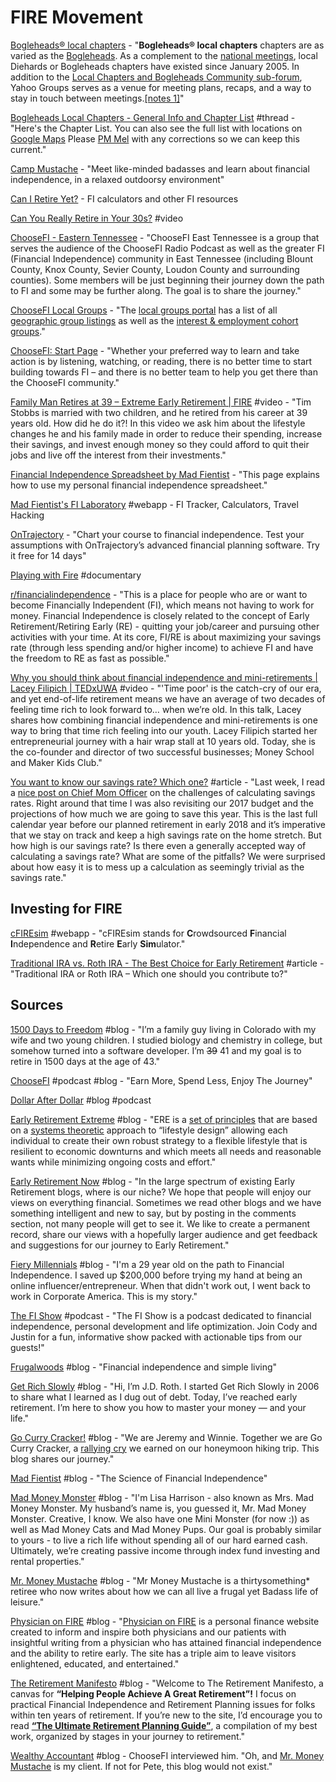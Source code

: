 # FIRE Movement

[Bogleheads® local chapters](https://www.bogleheads.org/wiki/Bogleheads%C2%AE_local_chapters) - "**Bogleheads® local chapters** chapters are as varied as the [Bogleheads](https://www.bogleheads.org/wiki/Bogleheads). As a complement to the [national meetings](https://www.bogleheads.org/wiki/Bogleheads%C2%AE_convention_meetings), local Diehards or Bogleheads chapters have existed since January 2005. In addition to the [Local Chapters and Bogleheads Community sub-forum](http://www.bogleheads.org/forum/viewforum.php?f=9), Yahoo Groups serves as a venue for meeting plans, recaps, and a way to stay in touch between meetings.[\[notes 1\]](https://www.bogleheads.org/wiki/Bogleheads%C2%AE_local_chapters#cite_note-1)"

[Bogleheads Local Chapters - General Info and Chapter List](https://www.bogleheads.org/forum/viewtopic.php?f=9&t=778) \#thread - "Here's the Chapter List. You can also see the full list with locations on [Google Maps](https://www.google.com/maps/d/viewer?mid=1KX-WSvjOwmi1fLocIrz5wHiBB7s&ll=-8.928487062665516%2C-37.328274392187495&z=2) Please [PM Mel](http://www.bogleheads.org/forum/ucp.php?i=pm&mode=compose&u=25) with any corrections so we can keep this current."

[Camp Mustache](http://campmustache.com/) - "Meet like-minded badasses and learn about financial independence, in a relaxed outdoorsy environment"

[Can I Retire Yet?](https://www.caniretireyet.com/) - FI calculators and other FI resources

[Can You Really Retire in Your 30s?](https://www.youtube.com/watch?v=8si7cqw9wm0&feature=youtu.be) \#video

[ChooseFI - Eastern Tennessee](https://www.facebook.com/groups/ChooseFIEasternTennessee/) - "ChooseFI East Tennessee is a group that serves the audience of the ChooseFI Radio Podcast as well as the greater FI \(Financial Independence\) community in East Tennessee \(including Blount County, Knox County, Sevier County, Loudon County and surrounding counties\). Some members will be just beginning their journey down the path to FI and some may be further along. The goal is to share the journey."

[ChooseFI Local Groups](https://www.choosefi.com/local-groups/) - "The [local groups portal](https://apps.choosefi.com/local-groups/) has a list of all [geographic group listings](https://apps.choosefi.com/local-groups/) as well as the [interest & employment cohort groups](https://apps.choosefi.com/local-groups/cohorts/)."

[ChooseFI: Start Page](https://www.choosefi.com/start-page/) - "Whether your preferred way to learn and take action is by listening, watching, or reading, there is no better time to start building towards FI – and there is no better team to help you get there than the ChooseFI community."

[Family Man Retires at 39 – Extreme Early Retirement \| FIRE](https://www.youtube.com/watch?v=8yNsKxbq0Ak&feature=youtu.be) \#video - "Tim Stobbs is married with two children, and he retired from his career at 39 years old.  How did he do it?!  In this video we ask him about the lifestyle changes he and his family made in order to reduce their spending, increase their savings, and invest enough money so they could afford to quit their jobs and live off the interest from their investments."

[Financial Independence Spreadsheet by Mad Fientist](https://www.madfientist.com/financial-independence-spreadsheet/?ck_subscriber_id=1259796339) - "This page explains how to use my personal financial independence spreadsheet."

[Mad Fientist's FI Laboratory](https://lab.madfientist.com/) \#webapp - FI Tracker, Calculators, Travel Hacking

[OnTrajectory](https://www.ontrajectory.com/) - "Chart your course to financial independence. Test your assumptions with OnTrajectory’s advanced financial planning software. Try it free for 14 days"

[Playing with Fire](https://www.playingwithfire.co/) \#documentary

[r/financialindependence](https://www.reddit.com/r/financialindependence/) - "This is a place for people who are or want to become Financially Independent \(FI\), which means not having to work for money. Financial Independence is closely related to the concept of Early Retirement/Retiring Early \(RE\) - quitting your job/career and pursuing other activities with your time. At its core, FI/RE is about maximizing your savings rate \(through less spending and/or higher income\) to achieve FI and have the freedom to RE as fast as possible."

[Why you should think about financial independence and mini-retirements \| Lacey Filipich \| TEDxUWA](https://www.youtube.com/watch?v=XSHNDyinZSQ&feature=youtu.be) \#video - "'Time poor' is the catch-cry of our era, and yet end-of-life retirement means we have an average of two decades of feeling time rich to look forward to… when we’re old. In this talk, Lacey shares how combining financial independence and mini-retirements is one way to bring that time rich feeling into our youth.  Lacey Filipich started her entrepreneurial journey with a hair wrap stall at 10 years old. Today, she is the co-founder and director of two successful businesses; Money School and Maker Kids Club."

[You want to know our savings rate? Which one?](https://earlyretirementnow.com/2017/04/05/savings-rate/) \#article - "Last week, I read a [nice post on Chief Mom Officer](https://chiefmomofficer.org/2017/03/27/why-your-savings-rate-is-meaningless/) on the challenges of calculating savings rates. Right around that time I was also revisiting our 2017 budget and the projections of how much we are going to save this year. This is the last full calendar year before our planned retirement in early 2018 and it’s imperative that we stay on track and keep a high savings rate on the home stretch. But how high is our savings rate? Is there even a generally accepted way of calculating a savings rate? What are some of the pitfalls? We were surprised about how easy it is to mess up a calculation as seemingly trivial as the savings rate."

## Investing for FIRE

[cFIREsim](https://www.cfiresim.com/) \#webapp - "cFIREsim stands for **C**rowdsourced **F**inancial **I**ndependence and **R**etire **E**arly **Sim**ulator."

[Traditional IRA vs. Roth IRA - The Best Choice for Early Retirement](https://www.madfientist.com/traditional-ira-vs-roth-ira/) \#article - "Traditional IRA or Roth IRA – Which one should you contribute to?"

## Sources

[1500 Days to Freedom](https://www.1500days.com/) \#blog - "I’m a family guy living in Colorado with my wife and two young children. I studied biology and chemistry in college, but somehow turned into a software developer. I’m ~~39~~ 41 and my goal is to retire in 1500 days at the age of 43."

[ChooseFI](https://www.choosefi.com/) \#podcast \#blog - "Earn More, Spend Less, Enjoy The Journey"

[Dollar After Dollar](http://www.dollarafterdollar.com/) \#blog \#podcast

[Early Retirement Extreme](http://earlyretirementextreme.com/) \#blog - "ERE is a [set of principles](http://earlyretirementextreme.com/wiki/index.php?title=What_is_ERE%3F#Philosophy) that are based on a [systems theoretic](https://en.wikipedia.org/wiki/Systems_theory) approach to “lifestyle design” allowing each individual to create their own robust strategy to a flexible lifestyle that is resilient to economic downturns and which meets all needs and reasonable wants while minimizing ongoing costs and effort."

[Early Retirement Now](https://earlyretirementnow.com/) \#blog - "In the large spectrum of existing Early Retirement blogs, where is our niche? We hope that people will enjoy our views on everything financial. Sometimes we read other blogs and we have something intelligent and new to say, but by posting in the comments section, not many people will get to see it. We like to create a permanent record, share our views with a hopefully larger audience and get feedback and suggestions for our journey to Early Retirement."

[Fiery Millennials](https://www.fierymillennials.com/) \#blog - "I'm a 29 year old on the path to Financial Independence. I saved up $200,000 before trying my hand at being an online influencer/entrepreneur. When that didn't work out, I went back to work in Corporate America. This is my story."

[The FI Show](https://thefishow.com/) \#podcast - "The FI Show is a podcast dedicated to financial independence, personal development and life optimization. Join Cody and Justin for a fun, informative show packed with actionable tips from our guests!"

[Frugalwoods](https://www.frugalwoods.com/) \#blog - "Financial independence and simple living"

[Get Rich Slowly](https://www.getrichslowly.org/) \#blog - "Hi, I’m J.D. Roth. I started Get Rich Slowly in 2006 to share what I learned as I dug out of debt. Today, I’ve reached early retirement. I’m here to show you how to master your money — and your life."

[Go Curry Cracker!](https://www.gocurrycracker.com/) \#blog - "We are Jeremy and Winnie. Together we are Go Curry Cracker, a [rallying cry](https://gocurrycracker.com/so-uhh-what-does-go-curry-cracker-mean-anyway/) we earned on our honeymoon hiking trip. This blog shares our journey."

[Mad Fientist](https://www.madfientist.com/) \#blog - "The Science of Financial Independence"

[Mad Money Monster](https://madmoneymonster.com/) \#blog - "I'm Lisa Harrison - also known as Mrs. Mad Money Monster. My husband’s name is, you guessed it, Mr. Mad Money Monster. Creative, I know. We also have one Mini Monster \(for now :\)\) as well as Mad Money Cats and Mad Money Pups. Our goal is probably similar to yours - to live a rich life without spending all of our hard earned cash. Ultimately, we’re creating passive income through index fund investing and rental properties."

[Mr. Money Mustache](https://www.mrmoneymustache.com/) \#blog - "Mr Money Mustache is a thirtysomething\* retiree who now writes about how we can all live a frugal yet Badass life of leisure."

[Physician on FIRE](https://www.physicianonfire.com/) \#blog - "[Physician on FIRE](https://www.physicianonfire.com/) is a personal finance website created to inform and inspire both physicians and our patients with insightful writing from a physician who has attained financial independence and the ability to retire early. The site has a triple aim to leave visitors enlightened, educated, and entertained."

[The Retirement Manifesto](https://www.theretirementmanifesto.com/blog/) \#blog - "Welcome to The Retirement Manifesto, a canvas for **“Helping People Achieve A Great Retirement”!**  I focus on practical Financial Independence and Retirement Planning issues for folks within ten years of retirement.  If you’re new to the site, I’d encourage you to read [**“The Ultimate Retirement Planning Guide”**](http://www.theretirementmanifesto.com/the-ultimate-retirement-planning-guide/), a compilation of my best work, organized by stages in your journey to retirement."

[Wealthy Accountant](https://wealthyaccountant.com/) \#blog - ChooseFI interviewed him. "Oh, and [Mr. Money Mustache](http://www.mrmoneymustache.com/) is my client. If not for Pete, this blog would not exist."

